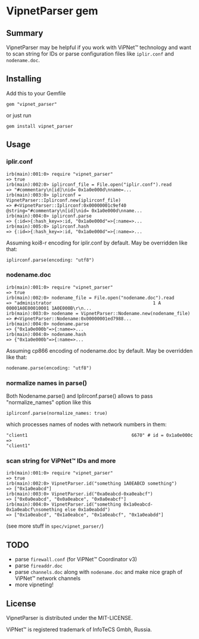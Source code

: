 # VipnetParser gem

## Summary

VipnetParser may be helpful if you work with ViPNet™ technology and want to scan string for IDs or parse configuration files like `iplir.conf` and `nodename.doc`.

## Installing

Add this to your Gemfile

`gem "vipnet_parser"`

or just run

`gem install vipnet_parser`

## Usage

### iplir.conf
```
irb(main):001:0> require "vipnet_parser"
=> true
irb(main):002:0> iplirconf_file = File.open("iplir.conf").read
=> "#commentary\n[id]\nid= 0x1a0e000d\nname=...
irb(main):003:0> iplirconf = VipnetParser::Iplirconf.new(iplirconf_file)
=> #<VipnetParser::Iplirconf:0x00000001c9ef40 @string="#commentary\n[id]\nid= 0x1a0e000d\nname...
irb(main):004:0> iplirconf.parse
=> {:id=>{:hash_key=>:id, "0x1a0e000d"=>{:name=>...
irb(main):005:0> iplirconf.hash
=> {:id=>{:hash_key=>:id, "0x1a0e000d"=>{:name=>...
```

Assuming koi8-r encoding for iplir.conf by default. May be overridden like that:

`iplirconf.parse(encoding: "utf8")`

### nodename.doc

```
irb(main):001:0> require "vipnet_parser"
=> true
irb(main):002:0> nodename_file = File.open("nodename.doc").read
=> "administrator                                      1 A 00001A0E00010001 1A0E000B\r\n...
irb(main):003:0> nodename = VipnetParser::Nodename.new(nodename_file)
=> #<VipnetParser::Nodename:0x00000001ed7988...
irb(main):004:0> nodename.parse
=> {"0x1a0e000b"=>{:name=>...
irb(main):004:0> nodename.hash
=> {"0x1a0e000b"=>{:name=>...
```

Assuming cp866 encoding of nodename.doc by default. May be overridden like that:

`nodename.parse(encoding: "utf8")`

### normalize names in parse()

Both Nodename.parse() and Iplirconf.parse() allows to pass "normalize_names" option like this

```
iplirconf.parse(normalize_names: true)
```

which processes names of nodes with network numbers in them:

```
"client1                                       6670" # id = 0x1a0e000c
=>
"client1"
```

### scan string for ViPNet™ IDs and more

```
irb(main):001:0> require "vipnet_parser"
=> true
irb(main):002:0> VipnetParser.id("something 1A0EABCD something")
=> ["0x1a0eabcd"]
irb(main):003:0> VipnetParser.id("0xa0eabcd-0xa0eabcf")
=> ["0x0a0eabcd", "0x0a0eabce", "0x0a0eabcf"]
irb(main):004:0> VipnetParser.id("something 0x1a0eabcd-0x1a0eabcf\nsomething else 0x1a0eabdd")
=> ["0x1a0eabcd", "0x1a0eabce", "0x1a0eabcf", "0x1a0eabdd"]
```

(see more stuff in `spec/vipnet_parser/`)

## TODO

* parse `firewall.conf` (for ViPNet™ Coordinator v3)
* parse `fireaddr.doc`
* parse `channels.doc` along with `nodename.doc` and make nice graph of ViPNet™ network channels
* more vipneting!

## License

VipnetParser is distributed under the MIT-LICENSE.

ViPNet™ is registered trademark of InfoTeCS Gmbh, Russia.
